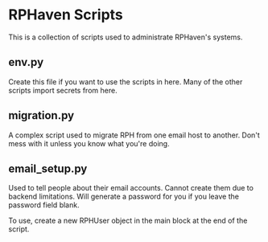 # RPHaven Scripts
This is a collection of scripts used to administrate RPHaven's systems.

## env.py
Create this file if you want to use the scripts in here.
Many of the other scripts import secrets from here.

## migration.py
A complex script used to migrate RPH from one email host to another. Don't mess
with it unless you know what you're doing.

## email_setup.py
Used to tell people about their email accounts. Cannot create them due to
backend limitations. Will generate a password for you if you leave the password
field blank.

To use, create a new RPHUser object in the main block at the end of the script.
